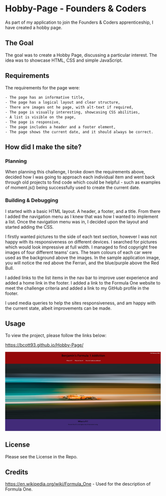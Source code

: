 # Hobby-Page - Founders & Coders
As part of my application to join the Founders & Coders apprenticeship, I have created a hobby page.

## The Goal

The goal was to create a Hobby Page, discussing a particular interest. The idea was to showcase HTML, CSS and simple JavaScript. 

## Requirements

The requirements for the page were:

    - The page has an informative title,
    - The page has a logical layout and clear structure,
    - There are images ont he page, with alt-text if required,
    - The page is visually interesting, showcasing CSS abilities,
    - A list is visible on the page,
    - The page is responsive,
    - The page includes a header and a footer element,
    - The page shows the current date, and it should always be correct. 

## How did I make the site?

### Planning

When planning this challenge, I broke down the requirements above, decided how I was going to approach each individual item and went back through old projects to find code which could be helpful - such as examples of moment.js() being successfully used to create the current date. 

### Building & Debugging

I started with a basic HTML layout. A header, a footer, and a title. From there I added the navigation menu as I knew that was how I wanted to implement a list. Once the navigation menu was in, I decided upon the layout and started adding the CSS. 

I firstly wanted pictures to the side of each text section, however I was not happy with its responsiveness on different devices. I searched for pictures which would look impressive at full width. I managed to find copyright free images of four different teams' cars. The team colours of each car were used as the background above the images. In the sample application image, you will notice the red above the Ferrari, and the blue/purple above the Red Bull. 

I added links to the list items in the nav bar to improve user experience and added a home link in the footer. I added a link to the Formula One website to meet the challenge criteria and added a link to my GitHub profile in the footer.

I used media queries to help the sites responsiveness, and am happy with the current state, albeit improvements can be made. 

## Usage

To view the project, please follow the links below:

https://bcott93.github.io/Hobby-Page/

![Sample of the Application](./assets/images/app-sample.jpg)

## License

Please see the License in the Repo.

## Credits

https://en.wikipedia.org/wiki/Formula_One - Used for the description of Formula One. 
